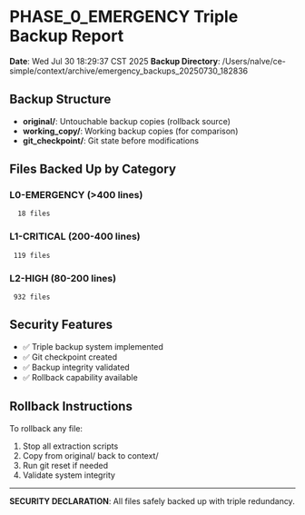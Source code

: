 # PHASE_0_EMERGENCY Triple Backup Report

**Date**: Wed Jul 30 18:29:37 CST 2025
**Backup Directory**: /Users/nalve/ce-simple/context/archive/emergency_backups_20250730_182836

## Backup Structure
- **original/**: Untouchable backup copies (rollback source)
- **working_copy/**: Working backup copies (for comparison)
- **git_checkpoint/**: Git state before modifications

## Files Backed Up by Category

### L0-EMERGENCY (>400 lines)
      18 files

### L1-CRITICAL (200-400 lines)  
     119 files

### L2-HIGH (80-200 lines)
     932 files

## Security Features
- ✅ Triple backup system implemented
- ✅ Git checkpoint created
- ✅ Backup integrity validated
- ✅ Rollback capability available

## Rollback Instructions
To rollback any file:
1. Stop all extraction scripts
2. Copy from original/ back to context/
3. Run git reset if needed
4. Validate system integrity

---
**SECURITY DECLARATION**: All files safely backed up with triple redundancy.
